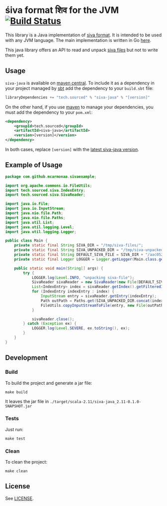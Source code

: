 # śiva format शिव for the JVM [![Build Status](https://travis-ci.org/src-d/siva-java.svg?branch=master)](https://travis-ci.org/src-d/siva-java)

This library is a Java implementation of [siva format](https://github.com/src-d/go-siva/blob/master/SPEC.md).
It  is intended to be used with any JVM language.
The main implementation is written in Go [here](https://github.com/src-d/go-siva).

This java library offers an API to read and unpack [siva files](https://github.com/src-d/go-siva/blob/master/SPEC.md) but not to write them yet.

## Usage

`siva-java` is available on [maven central](http://search.maven.org/#search%7Cga%7C1%7Csiva-java). To include it as a dependency in your project managed by [sbt](http://www.scala-sbt.org/) add the dependency to your `build.sbt` file:

```scala
libraryDependencies += "tech.sourced" % "siva-java" % "[version]"
```

On the other hand, if you use [maven](https://maven.apache.org/) to manage your dependencies, you must add the dependency to your `pom.xml`:

```xml
<dependency>
    <groupId>tech.sourced</groupId>
    <artifactId>siva-java</artifactId>
    <version>[version]</version>
</dependency>
```

In both cases, replace `[version]` with the [latest siva-java version](http://search.maven.org/#search%7Cga%7C1%7Csiva-java).

## Example of Usage

```java
package com.github.mcarmonaa.sivaexample;

import org.apache.commons.io.FileUtils;
import tech.sourced.siva.IndexEntry;
import tech.sourced.siva.SivaReader;

import java.io.File;
import java.io.InputStream;
import java.nio.file.Path;
import java.nio.file.Paths;
import java.util.List;
import java.util.logging.Level;
import java.util.logging.Logger;

public class Main {
    private static final String SIVA_DIR = "/tmp/siva-files/";
    private static final String SIVA_UNPACKED_DIR = "/tmp/siva-unpacked/";
    private static final String DEFAULT_SIVA_FILE = SIVA_DIR + "/aac052c42c501abf6aa8c3509424e837bb27e188.siva";
    private static final Logger LOGGER = Logger.getLogger(Main.class.getName());

    public static void main(String[] args) {
        try {
            LOGGER.log(Level.INFO, "unpacking siva-file");
            SivaReader sivaReader = new SivaReader(new File(DEFAULT_SIVA_FILE));
            List<IndexEntry> index = sivaReader.getIndex().getFilteredIndex().getEntries();
            for (IndexEntry indexEntry : index) {
                InputStream entry = sivaReader.getEntry(indexEntry);
                Path outPath = Paths.get(SIVA_UNPACKED_DIR.concat(indexEntry.getName()));
                FileUtils.copyInputStreamToFile(entry, new File(outPath.toString()));
            }

            sivaReader.close();
        } catch (Exception ex) {
            LOGGER.log(Level.SEVERE, ex.toString(), ex);
        }
    }
}
```

## Development

### Build

To build the project and generate a jar file:

    make build

It leaves the jar file  in `./target/scala-2.11/siva-java_2.11-0.1.0-SNAPSHOT.jar`

### Tests

Just run:

    make test


### Clean

To clean the project:

    make clean


## License

See [LICENSE](LICENSE).
